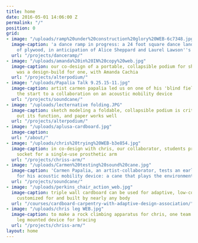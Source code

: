 ```yaml
---
title: home
date: 2016-05-01 14:06:00 Z
permalink: "/"
position: 0
grid:
- image: "/uploads/ramp%20under%20construction%20glory%20WEB-6c7348.jpg"
  image-caption: 'a dance ramp in progress: a 24 foot square dance landscape, made
    of plywood, in anticipation of Alice Sheppard and Laurel Lawson''s visit.'
  url: "/projects/danceramp/"
- image: "/uploads/amanda%20in%20IN%20copy%20web.jpg"
  image-caption: our co-design of a portable, collapsible podium for short stature
    was a design-build for one, with Amanda Cachia
  url: "/projects/alterpodium/"
- image: "/uploads/Papalia Talk 9.25.15-11.jpg"
  image-caption: artist carmen papalia led us on one of his 'blind field shuttles,'
    the start to a collaboration on an acoustic mobility device
  url: "/projects/soundcane/"
- image: "/uploads/lecternative folding.JPG"
  image-caption: sketch modeling a foldable, collapsible podium is critical for working
    out its function, and paper works well
  url: "/projects/alterpodium/"
- image: "/uploads/aplusa-cardboard.jpg"
  image-caption: 
  url: "/about/"
- image: "/uploads/chris%20trying%20WEB-b3e854.jpg"
  image-caption: in co-design with chris, our collaborator, students prototype a module
    socket for a single-use prosthetic arm
  url: "/projects/chriss-arm/"
- image: "/uploads/Carmen%20testing%20sound%20cane.jpg"
  image-caption: 'Carmen Papalia, an artist-collaborator, tests an early prototype
    for his acoustic mobility device: a cane that plays the environment like an instrument'
  url: "/projects/soundcane/"
- image: "/uploads/perkins_chair_action_web.jpg"
  image-caption: triple wall cardboard can be used for adaptive, low-cost furniture
    customized for and built by nearly any body
  url: "/courses/cardboard-carpentry-with-adaptive-design-association/"
- image: "/uploads/chris leg WEB.jpg"
  image-caption: to make a rock climbing apparatus for chris, one team explored a
    leg mounted device for bracing
  url: "/projects/chriss-arm/"
layout: home
---
```

